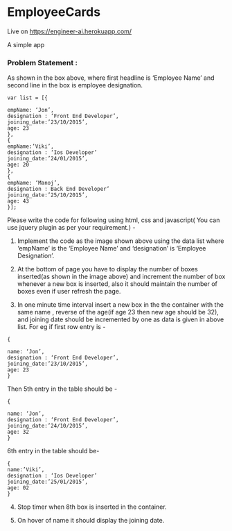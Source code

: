 # EmployeeCards

Live on https://engineer-ai.herokuapp.com/

A simple app 

### Problem Statement :
As shown in the box above, where first headline is ‘Employee Name’ and second line in the box
is employee designation.

```
var list = [{

empName: ‘Jon’,
designation : ‘Front End Developer’,
joining_date:’23/10/2015’,
age: 23
},
{
empName:’Viki’,
designation : ‘Ios Developer’
joining_date:’24/01/2015’,
age: 20
},
{
empName: ‘Manoj’,
designation : Back End Developer’
joining_date:’25/10/2015’,
age: 43
}];
``` 

Please write the code for following using html, css and javascript( You can use jquery plugin as
per your requirement.) -

1. Implement the code as the image shown above using the data list where ‘empName’ is the
‘Employee Name’ and ‘designation’ is ‘Employee Designation’.

2. At the bottom of page you have to display the number of boxes inserted(as shown in the
image above) and increment the number of box whenever a new box is inserted, also it should
maintain the number of boxes even if user refresh the page.

3. In one minute time interval insert a new box in the the container with the same name ,
reverse of the age(if age 23 then new age should be 32), and joining date should be
incremented by one as data is given in above list.
For eg if first row entry is -
```
{

name: ‘Jon’,
designation : ‘Front End Developer’,
joining_date:’23/10/2015’,
age: 23
}
```
Then 5th entry in the table should be -
```
{

name: ‘Jon’,
designation : ‘Front End Developer’,
joining_date:’24/10/2015’,
age: 32
}
```

6th entry in the table should be-
```
{
name:’Viki’,
designation : ‘Ios Developer’
joining_date:’25/01/2015’,
age: 02
}
```
4. Stop timer when 8th box is inserted in the container.

5. On hover of name it should display the joining date.
